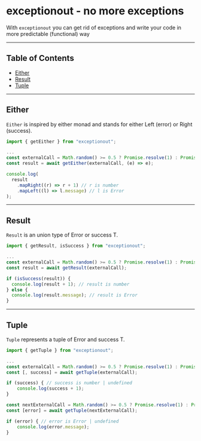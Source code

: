 # exceptionout - no more exceptions

With `exceptionout` you can get rid of exceptions and write your code in more predictable (functional) way

---

## Table of Contents

- [Either](#Either)
- [Result](#Result)
- [Tuple](#Tuple)

---

## Either

`Either` is inspired by either monad and stands for either Left (error) or Right (success).

```typescript
import { getEither } from "exceptionout";

...
const externalCall = Math.random() >= 0.5 ? Promise.resolve(1) : Promise.reject(new Error("external error"));
const result = await getEither(externalCall, (e) => e);

console.log(
  result
    .mapRight((r) => r + 1) // r is number
    .mapLeft((l) => l.message) // l is Error
);
```

---

## Result

`Result` is an union type of Error or success T.

```typescript
import { getResult, isSuccess } from "exceptionout";

...
const externalCall = Math.random() >= 0.5 ? Promise.resolve(1) : Promise.reject(new Error("external error"));
const result = await getResult(externalCall);

if (isSuccess(result)) {
  console.log(result + 1); // result is number
} else {
  console.log(result.message); // result is Error
}
```

---

## Tuple

`Tuple` represents a tuple of Error and success T.

```typescript
import { getTuple } from "exceptionout";

...
const externalCall = Math.random() >= 0.5 ? Promise.resolve(1) : Promise.reject(new Error("external error"));
const [, success] = await getTuple(externalCall);

if (success) { // success is number | undefined
    console.log(success + 1);
}

const nextExternalCall = Math.random() >= 0.5 ? Promise.resolve(1) : Promise.reject(new Error("external error"));
const [error] = await getTuple(nextExternalCall);

if (error) { // error is Error | undefined
    console.log(error.message);
}
```
